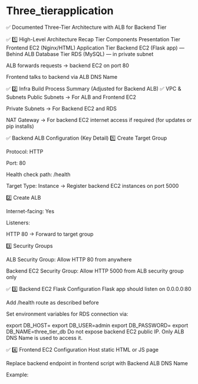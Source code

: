 # Three_tierapplication

✅ Documented Three-Tier Architecture with ALB for Backend Tier

✅ 1️⃣ High-Level Architecture Recap
Tier	Components
Presentation Tier	Frontend EC2 (Nginx/HTML)
Application Tier	Backend EC2 (Flask app) — Behind ALB
Database Tier	RDS (MySQL) — in private subnet

ALB forwards requests → backend EC2 on port 80

Frontend talks to backend via ALB DNS Name

✅ 2️⃣ Infra Build Process Summary (Adjusted for Backend ALB)
✅ VPC & Subnets
Public Subnets → For ALB and Frontend EC2

Private Subnets → For Backend EC2 and RDS

NAT Gateway → For backend EC2 internet access if required (for updates or pip installs)

✅ Backend ALB Configuration (Key Detail)
1️⃣ Create Target Group

Protocol: HTTP

Port: 80

Health check path: /health

Target Type: Instance → Register backend EC2 instances on port 5000

2️⃣ Create ALB

Internet-facing: Yes

Listeners:

HTTP 80 → Forward to target group

3️⃣ Security Groups

ALB Security Group: Allow HTTP 80 from anywhere

Backend EC2 Security Group: Allow HTTP 5000 from ALB security group only

✅ 3️⃣ Backend EC2 Flask Configuration
Flask app should listen on 0.0.0.0:80

Add /health route as described before

Set environment variables for RDS connection via:


export DB_HOST=<RDS-endpoint>
export DB_USER=admin
export DB_PASSWORD=<password>
export DB_NAME=three_tier_db
Do not expose backend EC2 public IP. Only ALB DNS Name is used to access it.

✅ 4️⃣ Frontend EC2 Configuration
Host static HTML or JS page

Replace backend endpoint in frontend script with Backend ALB DNS Name

Example:

<script>
fetch("http://<backend-ALB-DNS-Name>/data")
  
Frontend EC2 Security Group: Allow HTTP (80) from anywhere

✅ 5️⃣ Validation Process
Check ALB Target Group health → Should show healthy targets.

Open Frontend EC2 public IP or domain → Should display message fetched from backend via ALB.
